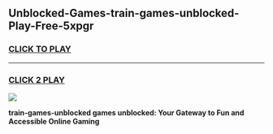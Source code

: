 
## Unblocked-Games-train-games-unblocked-Play-Free-5xpgr
<h3>
<a href="https://premium76.site?title=train-games-unblocked&ref=15A">CLICK TO PLAY</a></h3>
<hr>

<h3>
<a href="https://premium76.site?title=train-games-unblocked&ref=15A">CLICK 2 PLAY</a>
  
</h3>

<a href="https://premium76.site?title=train-games-unblocked&ref=15A"><img src="https://clearcache.store/games.png"></a>


**train-games-unblocked games unblocked: Your Gateway to Fun and Accessible Online Gaming**
